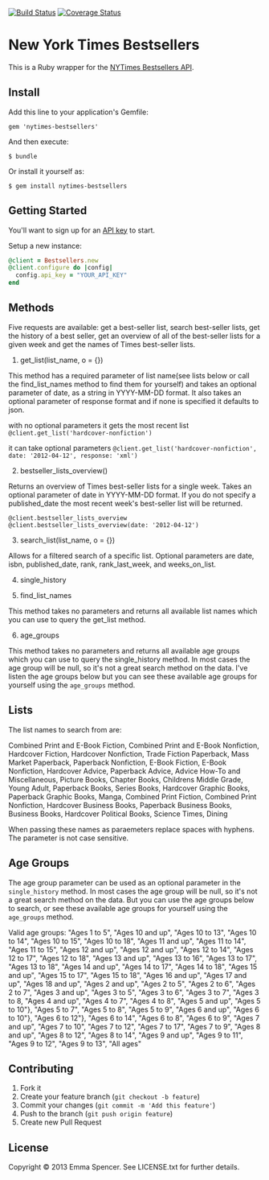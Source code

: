[![Build Status](https://travis-ci.org/enspencer/nytimes-bestsellers.png?branch=master)](https://travis-ci.org/enspencer/nytimes-bestsellers) [![Coverage Status](https://coveralls.io/repos/enspencer/nytimes-bestsellers/badge.png)](https://coveralls.io/r/enspencer/nytimes-bestsellers)

# New York Times Bestsellers

This is a Ruby wrapper for the [NYTimes Bestsellers API](http://developer.nytimes.com/docs/best_sellers_api).

## Install

Add this line to your application's Gemfile:

    gem 'nytimes-bestsellers'

And then execute:

    $ bundle

Or install it yourself as:

    $ gem install nytimes-bestsellers

## Getting Started

You'll want to sign up for an [API key](http://developer.nytimes.com/apps/register) to start.

Setup a new instance:

```ruby
@client = Bestsellers.new
@client.configure do |config|  
  config.api_key = "YOUR_API_KEY"
end
```

## Methods

Five requests are available: get a best-seller list, search best-seller lists, get the history of a best seller, get an overview of all of the best-seller lists for a given week and get the names of Times best-seller lists.

1. get_list(list_name, o = {})

This method has a required parameter of list name(see lists below or call the find_list_names method to find them for yourself) and takes an optional parameter of date, as a string in YYYY-MM-DD format. It also takes an optional parameter of response format and if none is specified it defaults to json.

with no optional parameters it gets the most recent list
`@client.get_list('hardcover-nonfiction')`

it can take optional parameters
`@client.get_list('hardcover-nonfiction', date: '2012-04-12', response: 'xml')`

2. bestseller_lists_overview()

Returns an overview of Times best-seller lists for a single week. Takes an optional parameter of date in YYYY-MM-DD format. If you do not specify a published_date the most recent week's best-seller list will be returned.

`@client.bestseller_lists_overview`
`@client.bestseller_lists_overview(date: '2012-04-12')`


3. search_list(list_name, o = {})

Allows for a filtered search of a specific list. Optional parameters are date, isbn, published_date, rank, rank_last_week, and weeks_on_list.

4. single_history

5. find_list_names

This method takes no parameters and returns all available list names which you can use to query the get_list method.

6. age_groups

This method takes no parameters and returns all available age groups which you can use to query the single_history method. In most cases the age group will be null, so it's not a great search method on the data. I've listen the age groups below but you can see these available age groups for yourself using the `age_groups` method.


## Lists

The list names to search from are:

Combined Print and E-Book Fiction, Combined Print and E-Book Nonfiction, Hardcover Fiction, Hardcover Nonfiction, Trade Fiction Paperback, Mass Market Paperback, Paperback Nonfiction, E-Book Fiction, E-Book Nonfiction, Hardcover Advice, Paperback Advice, Advice How-To and Miscellaneous, Picture Books, Chapter Books, Childrens Middle Grade, Young Adult, Paperback Books, Series Books, Hardcover Graphic Books, Paperback Graphic Books, Manga, Combined Print Fiction, Combined Print Nonfiction, Hardcover Business Books, Paperback Business Books, Business Books, Hardcover Political Books, Science Times, Dining

When passing these names as paraemeters replace spaces with hyphens. The parameter is not case sensitive.

## Age Groups

The age group parameter can be used as an optional parameter in the `single_history` method. In most cases the age group will be null, so it's not a great search method on the data. But you can use the age groups below to search, or see these available age groups for yourself using the `age_groups` method.

Valid age groups: "Ages 1 to 5", "Ages 10 and up", "Ages 10 to 13", "Ages 10 to 14", "Ages 10 to 15", "Ages 10 to 18", "Ages 11 and up", "Ages 11 to 14", "Ages 11 to 15", "Ages 12 and  up", "Ages 12 and up", "Ages 12 to 14", "Ages 12 to 17", "Ages 12 to 18", "Ages 13 and up", "Ages 13 to 16", "Ages 13 to 17", "Ages 13 to 18", "Ages 14 and up", "Ages 14 to 17", "Ages 14 to 18", "Ages 15 and up", "Ages 15 to 17", "Ages 15 to 18", "Ages 16 and up", "Ages 17 and up", "Ages 18 and up", "Ages 2 and up", "Ages 2 to 5", "Ages 2 to 6", "Ages 2 to 7", "Ages 3 and up", "Ages 3 to 5", "Ages 3 to 6", "Ages 3 to 7", "Ages 3 to 8, "Ages 4 and up", "Ages 4 to 7", "Ages 4 to 8", "Ages 5 and up", "Ages 5 to 10"}, "Ages 5 to 7", "Ages 5 to 8", "Ages 5 to 9", "Ages 6 and up", "Ages 6 to 10"}, "Ages 6 to 12"}, "Ages 6 to 14", "Ages 6 to 8", "Ages 6 to 9", "Ages 7 and up", "Ages 7 to 10", "Ages 7 to 12", "Ages 7 to 17", "Ages 7 to 9", "Ages 8 and up", "Ages 8 to 12", "Ages 8 to 14", "Ages 9 and up", "Ages 9 to 11", "Ages 9 to 12", "Ages 9 to 13", "All ages"

## Contributing

1. Fork it
2. Create your feature branch (`git checkout -b feature`)
3. Commit your changes (`git commit -m 'Add this feature'`)
4. Push to the branch (`git push origin feature`)
5. Create new Pull Request

## License

Copyright © 2013 Emma Spencer. See LICENSE.txt for further details.